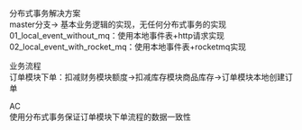 分布式事务解决方案  
master分支-> 基本业务逻辑的实现，无任何分布式事务的实现  
01_local_event_without_mq：使用本地事件表+http请求实现  
02_local_event_with_rocket_mq：使用本地事件表+rocketmq实现  

业务流程  
订单模块下单：扣减财务模块额度->扣减库存模块商品库存->订单模块本地创建订单  

AC  
使用分布式事务保证订单模块下单流程的数据一致性  